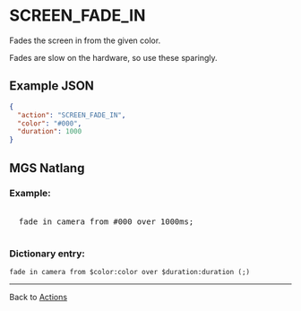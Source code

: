 # SCREEN_FADE_IN

Fades the screen in from the given color.

Fades are slow on the hardware, so use these sparingly.

## Example JSON

```json
{
  "action": "SCREEN_FADE_IN",
  "color": "#000",
  "duration": 1000
}
```

## MGS Natlang

### Example:

<pre class="HyperMD-codeblock mgs">

  <span class="verb">fade</span> <span class="">in</span> <span class="target">camera</span> <span class="">from</span> <span class="number">#000</span> <span class="">over</span> <span class="number">1000ms</span><span class="terminator">;</span>

</pre>

### Dictionary entry:

```
fade in camera from $color:color over $duration:duration (;)
```

---

Back to [Actions](../actions)
